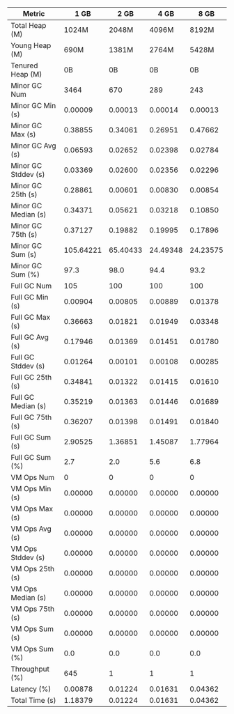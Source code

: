 | Metric | 1 GB | 2 GB | 4 GB | 8 GB |
|------|----|----|----|----|
| Total Heap (M) | 1024M | 2048M | 4096M | 8192M |
| Young Heap (M) | 690M | 1381M | 2764M | 5428M |
| Tenured Heap (M) | 0B | 0B | 0B | 0B |
| Minor GC Num | 3464 | 670 | 289 | 243 |
| Minor GC Min (s) | 0.00009 | 0.00013 | 0.00014 | 0.00013 |
| Minor GC Max (s) | 0.38855 | 0.34061 | 0.26951 | 0.47662 |
| Minor GC Avg (s) | 0.06593 | 0.02652 | 0.02398 | 0.02784 |
| Minor GC Stddev (s) | 0.03369 | 0.02600 | 0.02356 | 0.02296 |
| Minor GC 25th (s) | 0.28861 | 0.00601 | 0.00830 | 0.00854 |
| Minor GC Median (s) | 0.34371 | 0.05621 | 0.03218 | 0.10850 |
| Minor GC 75th (s) | 0.37127 | 0.19882 | 0.19995 | 0.17896 |
| Minor GC Sum (s) | 105.64221 | 65.40433 | 24.49348 | 24.23575 |
| Minor GC Sum (%) | 97.3 | 98.0 | 94.4 | 93.2 |
| Full GC Num | 105 | 100 | 100 | 100 |
| Full GC Min (s) | 0.00904 | 0.00805 | 0.00889 | 0.01378 |
| Full GC Max (s) | 0.36663 | 0.01821 | 0.01949 | 0.03348 |
| Full GC Avg (s) | 0.17946 | 0.01369 | 0.01451 | 0.01780 |
| Full GC Stddev (s) | 0.01264 | 0.00101 | 0.00108 | 0.00285 |
| Full GC 25th (s) | 0.34841 | 0.01322 | 0.01415 | 0.01610 |
| Full GC Median (s) | 0.35219 | 0.01363 | 0.01446 | 0.01689 |
| Full GC 75th (s) | 0.36207 | 0.01398 | 0.01491 | 0.01840 |
| Full GC Sum (s) | 2.90525 | 1.36851 | 1.45087 | 1.77964 |
| Full GC Sum (%) | 2.7 | 2.0 | 5.6 | 6.8 |
| VM Ops Num | 0 | 0 | 0 | 0 |
| VM Ops Min (s) | 0.00000 | 0.00000 | 0.00000 | 0.00000 |
| VM Ops Max (s) | 0.00000 | 0.00000 | 0.00000 | 0.00000 |
| VM Ops Avg (s) | 0.00000 | 0.00000 | 0.00000 | 0.00000 |
| VM Ops Stddev (s) | 0.00000 | 0.00000 | 0.00000 | 0.00000 |
| VM Ops 25th (s) | 0.00000 | 0.00000 | 0.00000 | 0.00000 |
| VM Ops Median (s) | 0.00000 | 0.00000 | 0.00000 | 0.00000 |
| VM Ops 75th (s) | 0.00000 | 0.00000 | 0.00000 | 0.00000 |
| VM Ops Sum (s) | 0.00000 | 0.00000 | 0.00000 | 0.00000 |
| VM Ops Sum (%) | 0.0 | 0.0 | 0.0 | 0.0 |
| Throughput (%) | 645 | 1 | 1 | 1 |
| Latency (%) | 0.00878 | 0.01224 | 0.01631 | 0.04362 |
| Total Time (s) | 1.18379 | 0.01224 | 0.01631 | 0.04362 |

